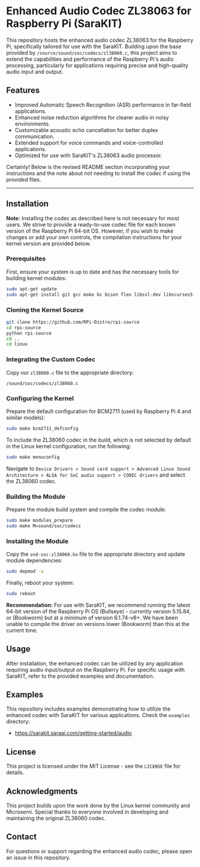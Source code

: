 # Enhanced Audio Codec ZL38063 for Raspberry Pi (SaraKIT)

This repository hosts the enhanced audio codec ZL38063 for the Raspberry Pi, specifically tailored for use with the SaraKIT. Building upon the base provided by `/source/sound/soc/codecs/zl38060.c`, this project aims to extend the capabilities and performance of the Raspberry Pi's audio processing, particularly for applications requiring precise and high-quality audio input and output.

## Features

- Improved Automatic Speech Recognition (ASR) performance in far-field applications.
- Enhanced noise reduction algorithms for clearer audio in noisy environments.
- Customizable acoustic echo cancellation for better duplex communication.
- Extended support for voice commands and voice-controlled applications.
- Optimized for use with SaraKIT's ZL38063 audio processor.

Certainly! Below is the revised README section incorporating your instructions and the note about not needing to install the codec if using the provided files.

---

## Installation

**Note:** Installing the codec as described here is not necessary for most users. We strive to provide a ready-to-use codec file for each known version of the Raspberry Pi 64-bit OS. However, if you wish to make changes or add your own controls, the compilation instructions for your kernel version are provided below.

### Prerequisites

First, ensure your system is up to date and has the necessary tools for building kernel modules:

```sh
sudo apt-get update
sudo apt-get install git gcc make bc bison flex libssl-dev libncurses5-dev
```

### Cloning the Kernel Source

```sh
git clone https://github.com/RPi-Distro/rpi-source
cd rpi-source
python rpi-source
cd ..
cd linux
```

### Integrating the Custom Codec

Copy our `zl38060.c` file to the appropriate directory:

`/sound/soc/codecs/zl38060.c`

### Configuring the Kernel

Prepare the default configuration for BCM2711 (used by Raspberry Pi 4 and similar models):

```sh
sudo make bcm2711_defconfig
```

To include the ZL38060 codec in the build, which is not selected by default in the Linux kernel configuration, run the following:

```sh
sudo make menuconfig
```

Navigate to `Device Drivers > Sound card support > Advanced Linux Sound Architecture > ALSA for SoC audio support > CODEC drivers` and select the ZL38060 codec.

### Building the Module

Prepare the module build system and compile the codec module:

```sh
sudo make modules_prepare
sudo make M=sound/soc/codecs
```

### Installing the Module

Copy the `snd-soc-zl38060.ko` file to the appropriate directory and update module dependencies:

```sh
sudo depmod -a
```

Finally, reboot your system:

```sh
sudo reboot
```

**Recommendation:** For use with SaraKIT, we recommend running the latest 64-bit version of the Raspberry Pi OS (Bullseye) - currently version 5.15.84, or (Bookworm) but at a minimum of version 6.1.74-v8+. We have been unable to compile the driver on versions lower (Bookworm) than this at the current time.


## Usage

After installation, the enhanced codec can be utilized by any application requiring audio input/output on the Raspberry Pi. For specific usage with SaraKIT, refer to the provided examples and documentation.

## Examples

This repository includes examples demonstrating how to utilize the enhanced codec with SaraKIT for various applications. Check the `examples` directory:
- https://sarakit.saraai.com/getting-started/audio

## License

This project is licensed under the MIT License - see the `LICENSE` file for details.

## Acknowledgments

This project builds upon the work done by the Linux kernel community and Microsemi. Special thanks to everyone involved in developing and maintaining the original ZL38060 codec.

## Contact

For questions or support regarding the enhanced audio codec, please open an issue in this repository.

